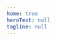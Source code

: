 ```yaml
---
home: true
heroText: null
tagline: null
---
```

<Home-Appwork />
<Home-Suite />
<Home-Material />
<Home-UserGroup />
<Home-Footer />